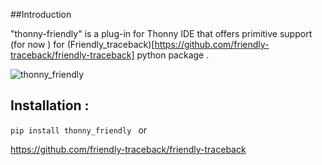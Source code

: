##Introduction 

"thonny-friendly" is a plug-in for Thonny IDE that offers primitive support (for now ) for (Friendly_traceback)[https://github.com/friendly-traceback/friendly-traceback]  python package .

![thonny_friendly](https://github.com/user-attachments/assets/282a0444-6d01-498c-bf3a-fa3ba3919995)

## Installation : 

``pip install thonny_friendly ``
or

https://github.com/friendly-traceback/friendly-traceback


